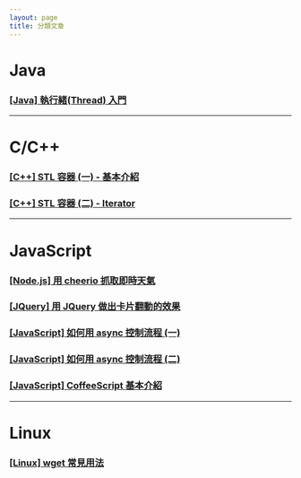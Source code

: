 ```yaml
---
layout: page
title: 分類文章
---
```


# Java

### [[Java] 執行緒(Thread) 入門](../2016/06/10/Java-Thread/)

---

# C/C++

### [[C++] STL 容器 (一) - 基本介紹](../2016/06/06/STL1/)

### [[C++] STL 容器 (二) - Iterator](../2016/06/06/STL2/)

---

# JavaScript

### [[Node.js] 用 cheerio 抓取即時天氣](../2016/06/07/cheerio-weather/)

### [[JQuery] 用 JQuery 做出卡片翻動的效果](../2016/06/06/jquery-flip/)

### [[JavaScript] 如何用 async 控制流程 (一)](../2016/05/31/async/)

### [[JavaScript] 如何用 async 控制流程 (二)](../2016/06/01/async2/)

### [[JavaScript] CoffeeScript 基本介紹](../2016/06/04/coffeeScript/)

---

# Linux

### [[Linux] wget 常見用法](../2016/06/15/wget/)


